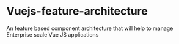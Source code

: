 # Vuejs-feature-architecture
An feature based component architecture that will help to manage Enterprise scale Vue JS applications

